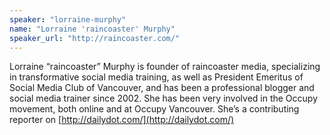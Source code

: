 ```yaml
---
speaker: "lorraine-murphy"
name: "Lorraine 'raincoaster' Murphy"
speaker_url: "http://raincoaster.com/"
---
```


Lorraine “raincoaster” Murphy is founder of raincoaster media,
specializing in transformative social media training, as well as President
Emeritus of Social Media Club of Vancouver, and has been a professional
blogger and social media trainer since 2002. She has been very involved
in the Occupy movement, both online and at Occupy Vancouver. She’s a
contributing reporter on [http://dailydot.com/](http://dailydot.com/)
